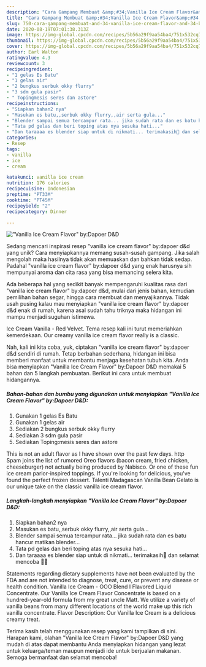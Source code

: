 ```yaml
---
description: "Cara Gampang Membuat &amp;#34;Vanilla Ice Cream Flavor&amp;#34; by:Dapoer D&amp;amp;D Anti Gagal"
title: "Cara Gampang Membuat &amp;#34;Vanilla Ice Cream Flavor&amp;#34; by:Dapoer D&amp;amp;D Anti Gagal"
slug: 750-cara-gampang-membuat-and-34-vanilla-ice-cream-flavor-and-34-by-dapoer-d-and-amp-d-anti-gagal
date: 2020-08-19T07:01:38.313Z
image: https://img-global.cpcdn.com/recipes/5b56a29f9aa54ba4/751x532cq70/vanilla-ice-cream-flavor-bydapoer-dd-foto-resep-utama.jpg
thumbnail: https://img-global.cpcdn.com/recipes/5b56a29f9aa54ba4/751x532cq70/vanilla-ice-cream-flavor-bydapoer-dd-foto-resep-utama.jpg
cover: https://img-global.cpcdn.com/recipes/5b56a29f9aa54ba4/751x532cq70/vanilla-ice-cream-flavor-bydapoer-dd-foto-resep-utama.jpg
author: Earl Walton
ratingvalue: 4.3
reviewcount: 3
recipeingredient:
- "1 gelas Es Batu"
- "1 gelas air"
- "2 bungkus serbuk okky flurry"
- "3 sdm gula pasir"
- " Topingmesis seres dan astore"
recipeinstructions:
- "Siapkan bahan2 nya"
- "Masukan es batu,,serbuk okky flurry,,air serta gula..."
- "Blender sampai semua tercampur rata... jika sudah rata dan es batu hancur matikan blender..."
- "Tata pd gelas dan beri toping atas nya sesuka hati..."
- "Dan taraaaa es blender siap untuk di nikmati... terimakasih🙏 dan selamat mencoba 👩‍🍳"
categories:
- Resep
tags:
- vanilla
- ice
- cream

katakunci: vanilla ice cream 
nutrition: 176 calories
recipecuisine: Indonesian
preptime: "PT33M"
cooktime: "PT45M"
recipeyield: "2"
recipecategory: Dinner

---
```



![&#34;Vanilla Ice Cream Flavor&#34; by:Dapoer D&amp;D](https://img-global.cpcdn.com/recipes/5b56a29f9aa54ba4/751x532cq70/vanilla-ice-cream-flavor-bydapoer-dd-foto-resep-utama.jpg)

Sedang mencari inspirasi resep &#34;vanilla ice cream flavor&#34; by:dapoer d&amp;d yang unik? Cara menyiapkannya memang susah-susah gampang. Jika salah mengolah maka hasilnya tidak akan memuaskan dan bahkan tidak sedap. Padahal &#34;vanilla ice cream flavor&#34; by:dapoer d&amp;d yang enak harusnya sih mempunyai aroma dan cita rasa yang bisa memancing selera kita.

Ada beberapa hal yang sedikit banyak mempengaruhi kualitas rasa dari &#34;vanilla ice cream flavor&#34; by:dapoer d&amp;d, mulai dari jenis bahan, kemudian pemilihan bahan segar, hingga cara membuat dan menyajikannya. Tidak usah pusing kalau mau menyiapkan &#34;vanilla ice cream flavor&#34; by:dapoer d&amp;d enak di rumah, karena asal sudah tahu triknya maka hidangan ini mampu menjadi suguhan istimewa.

Ice Cream Vanilla - Red Velvet. Tema resep kali ini turut memeriahkan kemerdekaan. Our creamy vanilla ice cream flavor really is a classic.


Nah, kali ini kita coba, yuk, ciptakan &#34;vanilla ice cream flavor&#34; by:dapoer d&amp;d sendiri di rumah. Tetap berbahan sederhana, hidangan ini bisa memberi manfaat untuk membantu menjaga kesehatan tubuh kita. Anda bisa menyiapkan &#34;Vanilla Ice Cream Flavor&#34; by:Dapoer D&amp;D memakai 5 bahan dan 5 langkah pembuatan. Berikut ini cara untuk membuat hidangannya.

<!--inarticleads1-->

##### Bahan-bahan dan bumbu yang digunakan untuk menyiapkan &#34;Vanilla Ice Cream Flavor&#34; by:Dapoer D&amp;D:

1. Gunakan 1 gelas Es Batu
1. Gunakan 1 gelas air
1. Sediakan 2 bungkus serbuk okky flurry
1. Sediakan 3 sdm gula pasir
1. Sediakan  Toping:mesis seres dan astore


This is not an adult flavor as I have shown over the past few days. http Spam joins the list of rumored Oreo flavors (bacon cream, fried chicken, cheeseburger) not actually being produced by Nabisco. Or one of these fun ice cream parlor-inspired toppings. If you&#39;re looking for delicious, you&#39;ve found the perfect frozen dessert. Talenti Madagascan Vanilla Bean Gelato is our unique take on the classic vanilla ice cream flavor. 

<!--inarticleads2-->

##### Langkah-langkah menyiapkan &#34;Vanilla Ice Cream Flavor&#34; by:Dapoer D&amp;D:

1. Siapkan bahan2 nya
1. Masukan es batu,,serbuk okky flurry,,air serta gula...
1. Blender sampai semua tercampur rata... jika sudah rata dan es batu hancur matikan blender...
1. Tata pd gelas dan beri toping atas nya sesuka hati...
1. Dan taraaaa es blender siap untuk di nikmati... terimakasih🙏 dan selamat mencoba 👩‍🍳


Statements regarding dietary supplements have not been evaluated by the FDA and are not intended to diagnose, treat, cure, or prevent any disease or health condition. Vanilla Ice Cream - OOO Blend I Flavored Liquid Concentrate. Our Vanilla Ice Cream Flavor Concentrate is based on a hundred-year-old formula from my great uncle Matt. We utilize a variety of vanilla beans from many different locations of the world make up this rich vanilla concentrate. Flavor Description: Our Vanilla Ice Cream is a delicious creamy treat. 

Terima kasih telah menggunakan resep yang kami tampilkan di sini. Harapan kami, olahan &#34;Vanilla Ice Cream Flavor&#34; by:Dapoer D&amp;D yang mudah di atas dapat membantu Anda menyiapkan hidangan yang lezat untuk keluarga/teman maupun menjadi ide untuk berjualan makanan. Semoga bermanfaat dan selamat mencoba!
